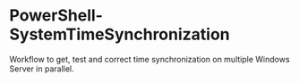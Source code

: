 # PowerShell-SystemTimeSynchronization
Workflow to get, test and correct time synchronization on multiple Windows Server in parallel.
